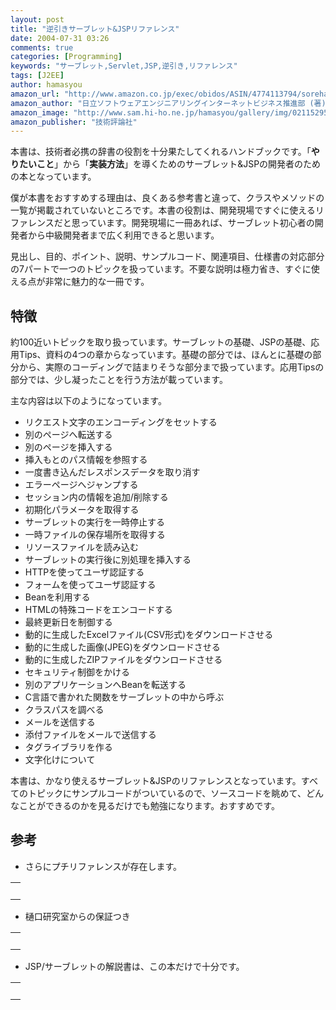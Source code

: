 ```yaml
---
layout: post
title: "逆引きサーブレット&JSPリファレンス"
date: 2004-07-31 03:26
comments: true
categories: [Programming]
keywords: "サーブレット,Servlet,JSP,逆引き,リファレンス"
tags: [J2EE]
author: hamasyou
amazon_url: "http://www.amazon.co.jp/exec/obidos/ASIN/4774113794/sorehabooks-22"
amazon_author: "日立ソフトウェアエンジニアリングインターネットビジネス推進部 (著)"
amazon_image: "http://www.sam.hi-ho.ne.jp/hamasyou/gallery/img/021152950000.jpg"
amazon_publisher: "技術評論社"
---
```


本書は、技術者必携の辞書の役割を十分果たしてくれるハンドブックです。「<strong>やりたいこと</strong>」から「<strong>実装方法</strong>」を導くためのサーブレット&JSPの開発者のための本となっています。

僕が本書をおすすめする理由は、良くある参考書と違って、クラスやメソッドの一覧が掲載されていないところです。本書の役割は、開発現場ですぐに使えるリファレンスだと思っています。開発現場に一冊あれば、サーブレット初心者の開発者から中級開発者まで広く利用できると思います。

見出し、目的、ポイント、説明、サンプルコード、関連項目、仕様書の対応部分の7パートで一つのトピックを扱っています。不要な説明は極力省き、すぐに使える点が非常に魅力的な一冊です。


<!-- more -->

<h2>特徴</h2>

約100近いトピックを取り扱っています。サーブレットの基礎、JSPの基礎、応用Tips、資料の4つの章からなっています。基礎の部分では、ほんとに基礎の部分から、実際のコーディングで詰まりそうな部分まで扱っています。応用Tipsの部分では、少し凝ったことを行う方法が載っています。

主な内容は以下のようになっています。

<ul><li>リクエスト文字のエンコーディングをセットする</li><li>別のページへ転送する</li><li>別のページを挿入する</li><li>挿入もとのパス情報を参照する</li><li>一度書き込んだレスポンスデータを取り消す</li><li>エラーページへジャンプする</li><li>セッション内の情報を追加/削除する</li><li>初期化パラメータを取得する</li><li>サーブレットの実行を一時停止する</li><li>一時ファイルの保存場所を取得する</li><li>リソースファイルを読み込む</li><li>サーブレットの実行後に別処理を挿入する</li><li>HTTPを使ってユーザ認証する</li><li>フォームを使ってユーザ認証する</li><li>Beanを利用する</li><li>HTMLの特殊コードをエンコードする</li><li>最終更新日を制御する</li><li>動的に生成したExcelファイル(CSV形式)をダウンロードさせる</li><li>動的に生成した画像(JPEG)をダウンロードさせる</li><li>動的に生成したZIPファイルをダウンロードさせる</li><li>セキュリティ制御をかける</li><li>別のアプリケーションへBeanを転送する</li><li>C言語で書かれた関数をサーブレットの中から呼ぶ</li><li>クラスパスを調べる</li><li>メールを送信する</li><li>添付ファイルをメールで送信する</li><li>タグライブラリを作る</li><li>文字化けについて</li></ul>

本書は、かなり使えるサーブレット&JSPのリファレンスとなっています。すべてのトピックにサンプルコードがついているので、ソースコードを眺めて、どんなことができるのかを見るだけでも勉強になります。おすすめです。

<h2>参考</h2>

+ さらにプチリファレンスが存在します。

<div class="rakuten"><table border="0" cellpadding="5" width="400"><tr><td valign="top"><a href="http://www.amazon.co.jp/exec/obidos/ASIN/4798005223/sorehabooks-22/" rel="external nofollow"></a><br /></td></tr></table>
</div>

+ 樋口研究室からの保証つき

<div class="rakuten"><table border="0" cellpadding="5" width="400"><tr><td valign="top"><a href="http://www.amazon.co.jp/exec/obidos/ASIN/4798103470/sorehabooks-22/" rel="external nofollow"></a><br /></td></tr></table>
</div>

+ JSP/サーブレットの解説書は、この本だけで十分です。

<div class="rakuten"><table border="0" cellpadding="5" width="400"><tr><td valign="top"><a href="http://www.amazon.co.jp/exec/obidos/ASIN/4797324120/sorehabooks-22/" rel="external nofollow"></a><br /></td></tr></table>
</div>




